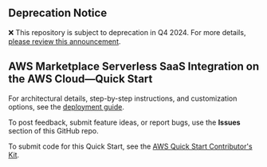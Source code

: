 ## Deprecation Notice

:x: This repository is subject to deprecation in Q4 2024. For more details, [please review this announcement](https://github.com/aws-ia/.announcements/issues/1). 


## AWS Marketplace Serverless SaaS Integration on the AWS Cloud—Quick Start

For architectural details, step-by-step instructions, and customization options, see the [deployment guide](https://aws-ia.github.io/cloudformation-aws-marketplace-saas/).

To post feedback, submit feature ideas, or report bugs, use the **Issues** section of this GitHub repo. 

To submit code for this Quick Start, see the [AWS Quick Start Contributor's Kit](https://aws-quickstart.github.io/).

